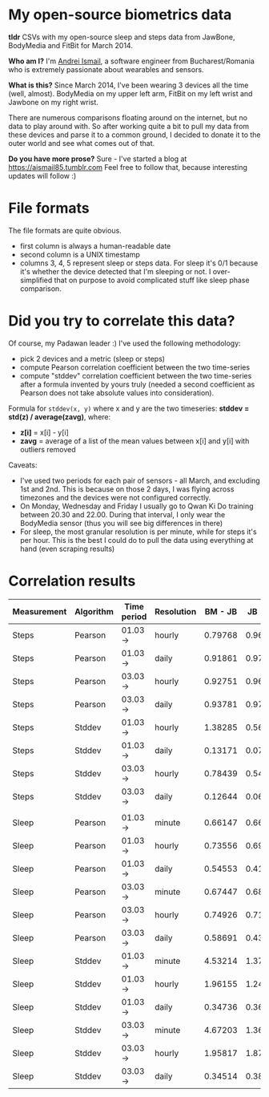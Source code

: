 My open-source biometrics data
==============================

__tldr__ CSVs with my open-source sleep and steps data from JawBone, BodyMedia and FitBit for
March 2014.

__Who am I?__ I'm [Andrei Ismail](https://twitter.com/aismail85), a software engineer from
Bucharest/Romania who is extremely passionate about wearables and sensors.

__What is this?__ Since March 2014, I've been wearing 3 devices all the time (well, almost).
BodyMedia on my upper left arm, FitBit on my left wrist and Jawbone on my right wrist.

There are numerous comparisons floating around on the internet, but no data to play around
with. So after working quite a bit to pull my data from these devices and parse it to a
common ground, I decided to donate it to the outer world and see what comes out of that.

__Do you have more prose?__ Sure - I've started a blog at https://aismail85.tumblr.com
Feel free to follow that, because interesting updates will follow :)

File formats
============
The file formats are quite obvious.

* first column is always a human-readable date
* second column is a UNIX timestamp
* columns 3, 4, 5 represent sleep or steps data. For sleep it's 0/1 because it's whether the device detected that I'm sleeping or not. I over-simplified that on purpose to avoid complicated stuff like sleep phase comparison.

Did you try to correlate this data?
===================================
Of course, my Padawan leader :) I've used the following methodology:
* pick 2 devices and a metric (sleep or steps)
* compute Pearson correlation coefficient between the two time-series
* compute "stddev" correlation coefficient between the two time-series after a formula invented by yours truly (needed a second coefficient as Pearson does not take absolute values into consideration).

Formula for `stddev(x, y)` where x and y are the two timeseries:
__stddev = std(z) / average(zavg)__, where:
* __z[i]__ = x[i] - y[i]
* __zavg__ = average of a list of the mean values between x[i] and y[i] with outliers removed

Caveats:
* I've used two periods for each pair of sensors - all March, and excluding 1st and 2nd. This is because on those 2 days, I was flying across timezones and the devices were not configured correctly.
* On Monday, Wednesday and Friday I usually go to Qwan Ki Do training between 20.30 and 22.00. During that interval, I only wear the BodyMedia sensor (thus you will see big differences in there)
* For sleep, the most granular resolution is per minute, while for steps it's per hour. This is the best I could do to pull the data using everything at hand (even scraping results)

Correlation results
===================
| Measurement | Algorithm | Time period | Resolution | BM - JB | JB - FB | FB - BM |
| ------------- | ------------- | ----- | ----- | ----- | ----- | ----- |
| Steps | Pearson | 01.03 -> | hourly | 0.79768 | 0.96161 | 0.80869 |
| Steps | Pearson | 01.03 -> | daily | 0.91861 | 0.97338 | 0.95733 |
| Steps | Pearson | 03.03 -> | hourly | 0.92751 | 0.96509 | 0.94692 |
| Steps | Pearson | 03.03 -> | daily | 0.93781 | 0.97795 | 0.95244 |
| Steps | Stddev | 01.03 -> | hourly | 1.38285 | 0.56597 | 1.44420 |
| Steps | Stddev | 01.03 -> | daily | 0.13171 | 0.07289 | 0.08139 |
| Steps | Stddev | 03.03 -> | hourly | 0.78439 | 0.54318 | 0.72679 |
| Steps | Stddev | 03.03 -> | daily | 0.12644 | 0.06807 | 0.08291 |
| | | | | | | |
| Sleep | Pearson | 01.03 -> | minute | 0.66147 | 0.66858 | 0.72884 |
| Sleep | Pearson | 01.03 -> | hourly | 0.73556 | 0.69885 | 0.82961 |
| Sleep | Pearson | 01.03 -> | daily | 0.54553 |  0.41885 | 0.67266 |
| Sleep | Pearson | 03.03 -> | minute | 0.67447 | 0.68180 | 0.75971 |
| Sleep | Pearson | 03.03 -> | hourly | 0.74926 | 0.71177 | 0.86276 |
| Sleep | Pearson | 03.03 -> | daily | 0.58691 | 0.43679 | 0.77625 |
| Sleep | Stddev | 01.03 -> | minute | 4.53214 | 1.37693 | 1.14523 |
| Sleep | Stddev | 01.03 -> | hourly | 1.96155 | 1.24518 | 0.82427 |
| Sleep | Stddev | 01.03 -> | daily | 0.34736 | 0.36867 | 0.16855 |
| Sleep | Stddev | 03.03 -> | minute | 4.67203 | 1.36439 | 1.10743 |
| Sleep | Stddev | 03.03 -> | hourly | 1.95817 | 1.87552 | 0.76691 |
| Sleep | Stddev | 03.03 -> | daily | 0.34514 | 0.38790 | 0.17970 |